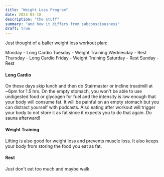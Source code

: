 ```yaml
---
title: "Weight Loss Program"
date: 2024-03-18
description: "the stuff"
summary: "and how it differs from subconsciousness"
draft: true
---
```


Just thought of a baller weight loss workout plan:

Monday - Long Cardio
Tuesday - Weight Training
Wednesday - Rest
Thursday - Long Cardio
Friday - Weight Training
Saturday  - Rest
Sunday - Rest

#### Long Cardio
On these days skip lunch and then do Stairmaster or incline treadmill at ~6pm for 1.5 hrs. On the empty stomach, you won't be able to use undigested food or glycogen for fuel and the intensity is low enough that your body will consume fat. It will be painful on an empty stomach but you can distract yourself with podcasts. Also eating after workout will trigger your body to not store it as fat since it expects you to do that again.
Do sauna afterward!
#### Weight Training
Lifting is also good for weight loss and prevents muscle loss. It also keeps your body from storing the food you eat as fat.
#### Rest
Just don't eat too much and maybe walk.